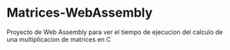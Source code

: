 ﻿# Matrices-WebAssembly
Proyecto de Web Assembly para ver el tiempo de ejecucion del calculo de una multiplicacion de matrices en C


